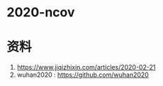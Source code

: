 # 2020-ncov

# 资料

1. https://www.jiqizhixin.com/articles/2020-02-21
2. wuhan2020 : https://github.com/wuhan2020
